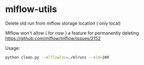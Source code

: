 # mlflow-utils

Delete old run from mlflow storage location ( only local)

Mlflow won't allow ( for now ) a feature for permanently deleting https://github.com/mlflow/mlflow/issues/2152

Usage:

```bash
python clean.py --mlflowloc=./mlruns --old=100
```
